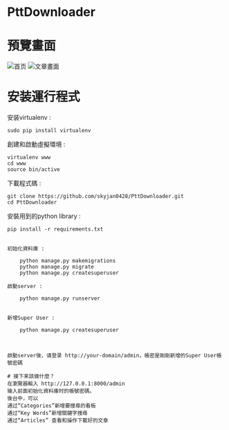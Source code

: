 # PttDownloader
# 預覽畫面
![首页](https://github.com/skyjan0428/PttDownloader/blob/master/static/images/home.png)
![文章畫面](http://vmaig.qiniudn.com/screenshot/detail.jpg)
# 安装運行程式
安装virtualenv :

    sudo pip install virtualenv

創建和啟動虛擬環境 :

    virtualenv www
    cd www
    source bin/active

下載程式碼 :
    
    git clone https://github.com/skyjan0428/PttDownloader.git
    cd PttDownloader

安裝用到的python library :

    pip install -r requirements.txt


```

初始化資料庫 :

    python manage.py makemigrations
    python manage.py migrate
    python manage.py createsuperuser
    
啟動server :
    
    python manage.py runserver
    

新增Super User :
    
    python manage.py createsuperuser
    

	
啟動server後，请登录 http://your-domain/admin，帳密是剛剛新增的Super User帳號密碼                   

# 接下来該做什麼？
在瀏覽器輸入 http://127.0.0.1:8000/admin  
输入前面初始化資料庫时的帳號密碼。  
後台中，可以  
通过“Categories”新增要搜尋的看板
通过“Key Words”新增關鍵字搜尋
通过“Articles” 查看和操作下載好的文章


